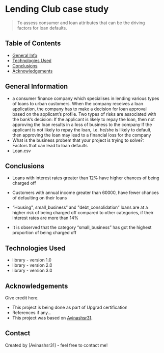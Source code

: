 # Lending Club case study
> To assess consumer and loan attributes that can be the driving factors for loan defaults.


## Table of Contents
* [General Info](#general-information)
* [Technologies Used](#technologies-used)
* [Conclusions](#conclusions)
* [Acknowledgements](#acknowledgements)

<!-- You can include any other section that is pertinent to your problem -->

## General Information
- a consumer finance company which specialises in lending various types of loans to urban customers. When the company receives a loan application, the company has   to make a decision for loan approval based on the applicant’s profile. Two types of risks are associated with the bank’s decision:
    If the applicant is likely to repay the loan, then not approving the loan results in a loss of business to the company
    If the applicant is not likely to repay the loan, i.e. he/she is likely to default, then approving the loan may lead to a financial loss for the company
- What is the business probem that your project is trying to solve?: Factors that can lead to loan defaults
- Loan.csv

<!-- You don't have to answer all the questions - just the ones relevant to your project. -->

## Conclusions
- Loans with interest rates greater than 12% have higher chances of being charged off

- Customers with annual income greater than 60000, have fewer chances of defaulting on their loans

- “Housing", small_business“ and "debt_consolidation“ loans are at a higher risk of being charged off   compared to other categories, if their interest rates are more than 14%

- It is observed that the category “small_business” has got the highest proportion of being charged off


<!-- You don't have to answer all the questions - just the ones relevant to your project. -->


## Technologies Used
- library - version 1.0
- library - version 2.0
- library - version 3.0

<!-- As the libraries versions keep on changing, it is recommended to mention the version of library used in this project -->

## Acknowledgements
Give credit here.
- This project is being done as part of Upgrad certification
- References if any...
- This project was based on [Avinashsr31](https://www.example.com).


## Contact
Created by [Avinashsr31] - feel free to contact me!


<!-- Optional -->
<!-- ## License -->
<!-- This project is open source and available under the [... License](). -->

<!-- You don't have to include all sections - just the one's relevant to your project -->
